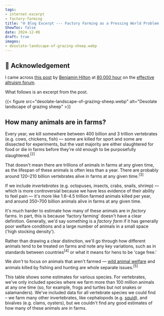 ```yaml
---
tags:
- internet-excerpt
- factory-farming
title: "🌐 Blog Excerpt --- Factory Farming as a Pressing World Problem"
ShowToc: false
date: 2024-12-06
draft: true
images:
- desolate-landscape-of-grazing-sheep.webp
---
```


## 🙏 Acknowledgement 

I came across [this post](https://forum.effectivealtruism.org/posts/goTRwb49riDvXGdy8/factory-farming-as-a-pressing-world-problem)
by [Benjamin Hilton](https://forum.effectivealtruism.org/users/benjamin-hilton-1)
at [80,000 hour](https://80000hours.org/)
on the [effective altruism forum](https://forum.effectivealtruism.org/).

What follows is an excerpt from the post.

{{< figure src="desolate-landscape-of-grazing-sheep.webp" alt="Desolate landscape of grazing sheep" >}}

## How many animals are in farms?

Every year, we kill somewhere between 400 billion and 3 trillion vertebrates
(e.g. cows, chickens, fish) — some are killed for sport and some are dissected
for experiments, but the vast majority are either slaughtered for food or die in
farms before they're old enough to be purposefully
slaughtered.[](#)<sup>[2]</sup>

That doesn't mean there are trillions of animals in farms at any given time, as
the lifespan of these animals is often less than a year. There are probably
around 120–210 billion vertebrates alive in farms at any given
time.[](#)<sup>[3]</sup>

If we include *invertebrates* (e.g. octopuses, insects, crabs, snails, shrimp) —
which is more controversial because we have less evidence of their ability to
feel pain — it's more like 1.6–4.5 trillion farmed animals killed per year, and
around 350–700 billion animals alive in farms at any given time.

It's much harder to estimate how many of these animals are in *factory* farms.
In part, this is because 'factory farming' doesn't have a clear definition.
Generally, we'd say something is a *factory farm* if it has generally poor
welfare conditions and a large number of animals in a small space ('high
stocking density').

Rather than drawing a clear distinction, we'll go through how different animals
tend to be treated on farms and note any key variations, such as in standards
between countries[](#)<sup>[4]</sup> or what it means for hens to be 'cage
free.'

We *don't* to focus on animals that aren't farmed — [wild animal
welfare](https://80000hours.org/problem-profiles/wild-animal-welfare/) and
animals killed by fishing and hunting are whole separate
issues.[](#)<sup>[5]</sup>

This table shows some estimates for various species. For vertebrates, we've only
included species where we farm more than 100 million animals at any one time
(so, for example, frogs and turtles but not snakes or salamanders). We've
included data for all vertebrate species we could find – we farm many other
invertebrates, like cephalopods (e.g.
[squid](https://www.longdom.org/open-access/the-advantages-and-challenges-of-squid-farming-101283.html)),
and bivalves (e.g. clams, oysters), but we couldn't find any good estimates of
how many of these animals are in farms.

